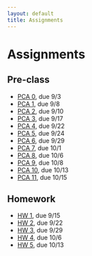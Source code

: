 ```yaml
---
layout: default
title: Assignments
---
```


# Assignments

## Pre-class

- [PCA 0](assignments/pca0.md), due 9/3   
- [PCA 1](assignments/pca1.md), due 9/8
- [PCA 2](assignments/pca2.md), due 9/10
- [PCA 3](assignments/pca3.md), due 9/17
- [PCA 4](assignments/pca4.md), due 9/22
- [PCA 5](assignments/pca5.md), due 9/24
- [PCA 6](assignments/pca6.md), due 9/29
- [PCA 7](assignments/pca7.md), due 10/1
- [PCA 8](assignments/pca8.md), due 10/6
- [PCA 9](assignments/pca9.md), due 10/8
- [PCA 10](assignments/pca10.md), due 10/13
- [PCA 11](assignments/pca11.md), due 10/15
    
<!--  
- [PCA 12](assignments/pca12.md), due 10/21
- [PCA 13](assignments/pca13.md), due 10/23
- [PCA 14](assignments/pca14.md), due 11/6
- [PCA 15](assignments/pca15.md), due 11/8
- [PCA 16](assignments/pca16.md), due 11/13
- [PCA 17](assignments/pca17.md), due 11/15
- [PCA 18](assignments/pca18.md)
- [PCA 19](assignments/pca19.md) -->

## Homework

- [HW 1](assignments/hw1.md), due 9/15
- [HW 2](assignments/hw2.md), due 9/22
- [HW 3](assignments/hw3.md), due 9/29 
- [HW 4](assignments/hw4.md), due 10/6
- [HW 5](assignments/hw5.md), due 10/13
    
<!-- - [ICA 1](assignments/ica1.md), 8/30
- [ICA 2](assignments/ica2.md), 9/4
- [ICA 3](assignments/ica3.md), 9/11
- [ICA 4](assignments/ica4.md), 9/20
- [ICA 5](assignments/ica5.md), 9/25
- [ICA 6](assignments/ica6.md), 10/2
- [ICA 7](assignments/ica7.md), 10/4
- [ICA 8](assignments/ica8.md), 10/9
- [ICA 9](assignments/ica9.md), 10/11
- [ICA 10](assignments/ica10.md), 10/16
- [ICA 11](assignments/ica11.md), 10/30
- [ICA 12](assignments/ica12.md), 11/1
- [ICA 13](assignments/ica13.md), 11/6
- [ICA 14](assignments/ica14.md)
- [ICA 15](assignments/ica15.md) -->
  